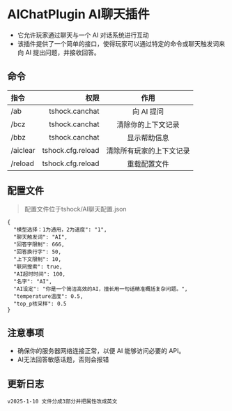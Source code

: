 # AIChatPlugin AI聊天插件

- 它允许玩家通过聊天与一个 AI 对话系统进行互动
- 该插件提供了一个简单的接口，使得玩家可以通过特定的命令或聊天触发词来向 AI 提出问题，并接收回答。

## 命令

| 指令 | 权限 | 作用 |
| :-----| ----: | :----: |
| /ab | tshock.canchat | 向 AI 提问 |
| /bcz | tshock.canchat | 清除你的上下文记录 |
| /bbz | tshock.canchat | 显示帮助信息 |
| /aiclear | tshock.cfg.reload | 清除所有玩家的上下文记录 |
| /reload | tshock.cfg.reload | 重载配置文件 |

## 配置文件

> 配置文件位于tshock/AI聊天配置.json

```
{
  "模型选择：1为通用，2为速度": "1",
  "聊天触发词": "AI",
  "回答字限制": 666,
  "回答换行字": 50,
  "上下文限制": 10,
  "联网搜索": true,
  "AI超时时间": 100,
  "名字": "AI",
  "AI设定": "你是一个简洁高效的AI，擅长用一句话精准概括复杂问题。",
  "temperature温度": 0.5,
  "top_p核采样": 0.5
}
```

## 注意事项

- 确保你的服务器网络连接正常，以便 AI 能够访问必要的 API。
- AI无法回答敏感话题，否则会报错

## 更新日志

```
v2025-1-10 文件分成3部分并把属性改成英文
```
